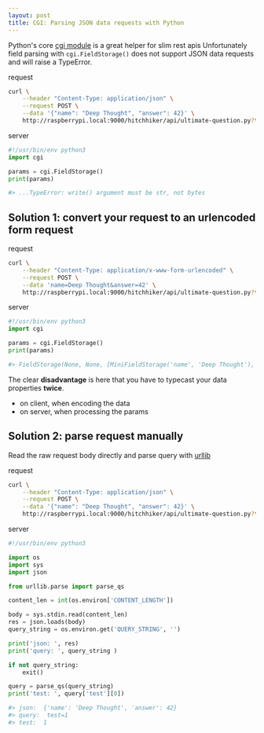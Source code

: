 ```yaml
---
layout: post
title: CGI: Parsing JSON data requests with Python
---
```


Python's core [cgi module](https://docs.python.org/3/library/cgi.html) is a great helper for slim rest apis
Unfortunately field parsing with `cgi.FieldStorage()` does not support JSON data requests and will raise a TypeError.

request

```bash
curl \
    --header "Content-Type: application/json" \
    --request POST \
    --data '{"name": "Deep Thought", "answer": 42}' \
    http://raspberrypi.local:9000/hitchhiker/api/ultimate-question.py?test=1
```

server

```python
#!/usr/bin/env python3
import cgi

params = cgi.FieldStorage()
print(params)

#> ...TypeError: write() argument must be str, not bytes
```


## Solution 1: convert your request to an urlencoded form request

request

```bash
curl \
    --header "Content-Type: application/x-www-form-urlencoded" \
    --request POST \
    --data 'name=Deep Thought&answer=42' \
    http://raspberrypi.local:9000/hitchhiker/api/ultimate-question.py?test=1
```

server

```python
#!/usr/bin/env python3
import cgi

params = cgi.FieldStorage()
print(params)

#> FieldStorage(None, None, [MiniFieldStorage('name', 'Deep Thought'), MiniFieldStorage('answer', '42'), MiniFieldStorage('test', '1')])

```

The clear **disadvantage** is here that you have to typecast your data properties **twice**.

 - on client, when encoding the data
 - on server, when processing the params

 ## Solution 2: parse request manually

Read the raw request body directly and parse query with [urllib](https://docs.python.org/3/library/urllib.parse.html)

request

```bash
curl \
    --header "Content-Type: application/json" \
    --request POST \
    --data '{"name": "Deep Thought", "answer": 42}' \
    http://raspberrypi.local:9000/hitchhiker/api/ultimate-question.py?test=1
```

server

```python
#!/usr/bin/env python3

import os
import sys
import json

from urllib.parse import parse_qs

content_len = int(os.environ['CONTENT_LENGTH'])

body = sys.stdin.read(content_len)
res = json.loads(body)
query_string = os.environ.get('QUERY_STRING', '')

print('json: ', res)
print('query: ', query_string )

if not query_string:
    exit()

query = parse_qs(query_string)
print('test: ', query['test'][0])

#> json:  {'name': 'Deep Thought', 'answer': 42}
#> query:  test=1
#> test:  1

```
